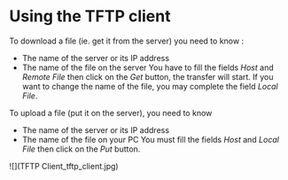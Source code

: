# Using the TFTP client

To download a file (ie. get it from the server) you need to know :
* The name of the server or its IP address
* The name of the file on the server
You have to fill the fields _Host_ and _Remote File_ then click on the _Get_ button, the transfer will start.
If you want to change the name of the file, you may complete the field _Local File_.

To upload a file (put it on the server), you need to know
* The name of the server or its IP address
* The name of the file on your PC
You must fill the fields _Host_ and _Local File_ then click on the _Put_ button.

![](TFTP Client_tftp_client.jpg)

